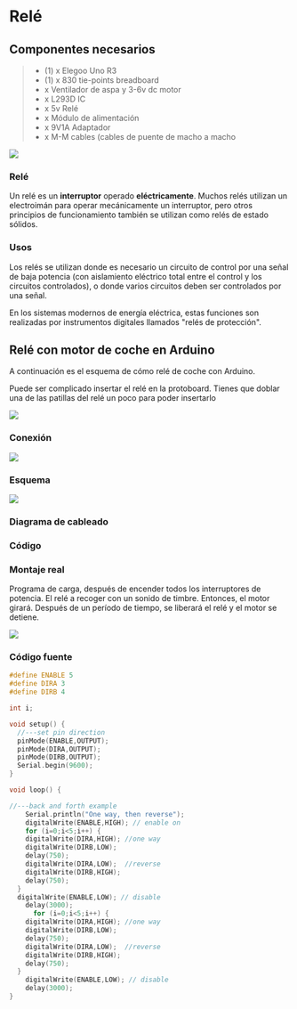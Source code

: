 # Relé

## Componentes necesarios

> * (1) x Elegoo Uno R3
> * (1) x 830 tie-points breadboard
> * x Ventilador de aspa y 3-6v dc motor
> * x L293D IC
> * x 5v Relé
> * x Módulo de alimentación
> * x 9V1A Adaptador
> * x M-M cables (cables de puente de macho a macho

![](media/image150.jpeg)

### Relé

Un relé es un **interruptor** operado **eléctricamente**. Muchos relés utilizan un electroimán para operar mecánicamente un interruptor, pero otros principios de funcionamiento también se utilizan como relés de estado sólidos.

### Usos

Los relés se utilizan donde es necesario un circuito de control por una señal de baja potencia (con aislamiento eléctrico total entre el control y los circuitos controlados), o donde varios circuitos deben ser controlados por una señal.

En los sistemas modernos de energía eléctrica, estas funciones son realizadas por instrumentos digitales llamados "relés de protección".

## Relé con motor de coche en Arduino

A continuación es el esquema de cómo relé de coche con Arduino.

Puede ser complicado insertar el relé en la protoboard. Tienes que doblar una de las patillas del relé un poco para poder insertarlo

![](media/image151.jpeg)

### Conexión

![](media/image152.jpeg)

### Esquema

![](media/image153.jpeg)

### Diagrama de cableado

### Código

### Montaje real

Programa de carga, después de encender todos los interruptores de potencia. El relé a recoger con un sonido de timbre. Entonces, el motor girará. Después de un período de tiempo, se liberará el relé y el motor se detiene.

![](media/image154.jpeg)

### Código fuente

```c
#define ENABLE 5
#define DIRA 3
#define DIRB 4

int i;

void setup() {
  //---set pin direction
  pinMode(ENABLE,OUTPUT);
  pinMode(DIRA,OUTPUT);
  pinMode(DIRB,OUTPUT);
  Serial.begin(9600);
}

void loop() {

//---back and forth example
    Serial.println("One way, then reverse");
    digitalWrite(ENABLE,HIGH); // enable on
    for (i=0;i<5;i++) {
    digitalWrite(DIRA,HIGH); //one way
    digitalWrite(DIRB,LOW);
    delay(750);
    digitalWrite(DIRA,LOW);  //reverse
    digitalWrite(DIRB,HIGH);
    delay(750);
  }
  digitalWrite(ENABLE,LOW); // disable
    delay(3000);
      for (i=0;i<5;i++) {
    digitalWrite(DIRA,HIGH); //one way
    digitalWrite(DIRB,LOW);
    delay(750);
    digitalWrite(DIRA,LOW);  //reverse
    digitalWrite(DIRB,HIGH);
    delay(750);
  }
    digitalWrite(ENABLE,LOW); // disable
    delay(3000);
}


```
